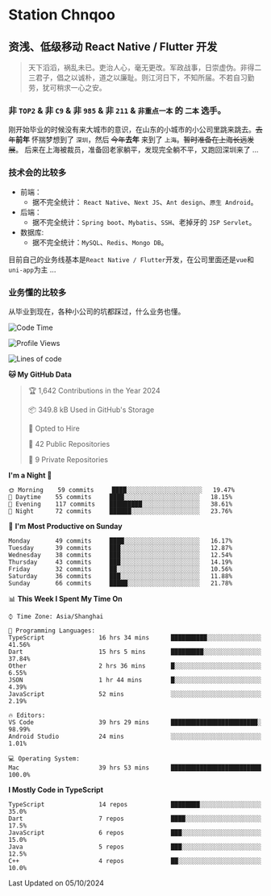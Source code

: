 # Station Chnqoo

## 资浅、低级移动 React Native / Flutter 开发

> 天下滔滔，祸乱未已。吏治人心，毫无更改。军政战事，日崇虚伪。非得二三君子，倡之以诚朴，道之以廉耻。则江河日下，不知所届。不若自习勤劳，犹可稍求一心之安。

### 非 `TOP2` & 非 `C9` & 非 `985` & 非 `211` & `非重点一本` 的 `二本` 选手。

刚开始毕业的时候没有来大城市的意识，在山东的小城市的小公司里跳来跳去。~~去年~~**前年** 怀揣梦想到了 `深圳`，然后 ~~今年~~**去年** 来到了 `上海`。~~暂时准备在上海长远发展~~。
后来在上海被裁员，准备回老家躺平，发现完全躺不平，又跑回深圳来了 ...

### 技术会的比较多

- 前端：
  - 据不完全统计： `React Native`、`Next JS`、`Ant design`、`原生 Android`。
- 后端：
  - 据不完全统计：`Spring boot`、`Mybatis`、`SSH`、老掉牙的 `JSP Servlet`。
- 数据库:
  - 据不完全统计：`MySQL`、`Redis`、`Mongo DB`。

目前自己的业务线基本是`React Native / Flutter`开发，在公司里面还是`vue`和`uni-app`为主 ...

### 业务懂的比较多

从毕业到现在，各种小公司的坑都踩过，什么业务也懂。

<!--START_SECTION:waka-->
![Code Time](http://img.shields.io/badge/Code%20Time-6%2C168%20hrs%2054%20mins-blue)

![Profile Views](http://img.shields.io/badge/Profile%20Views-0-blue)

![Lines of code](https://img.shields.io/badge/From%20Hello%20World%20I%27ve%20Written-348%20Thousand%20lines%20of%20code-blue)

**🐱 My GitHub Data** 

> 🏆 1,642 Contributions in the Year 2024
 > 
> 📦 349.8 kB Used in GitHub's Storage 
 > 
> 💼 Opted to Hire
 > 
> 📜 42 Public Repositories 
 > 
> 🔑 9 Private Repositories  
 > 
**I'm a Night 🦉** 

```text
🌞 Morning    59 commits     ████░░░░░░░░░░░░░░░░░░░░░   19.47% 
🌆 Daytime    55 commits     ████░░░░░░░░░░░░░░░░░░░░░   18.15% 
🌃 Evening    117 commits    █████████░░░░░░░░░░░░░░░░   38.61% 
🌙 Night      72 commits     ██████░░░░░░░░░░░░░░░░░░░   23.76%

```
📅 **I'm Most Productive on Sunday** 

```text
Monday       49 commits     ████░░░░░░░░░░░░░░░░░░░░░   16.17% 
Tuesday      39 commits     ███░░░░░░░░░░░░░░░░░░░░░░   12.87% 
Wednesday    38 commits     ███░░░░░░░░░░░░░░░░░░░░░░   12.54% 
Thursday     43 commits     ███░░░░░░░░░░░░░░░░░░░░░░   14.19% 
Friday       32 commits     ██░░░░░░░░░░░░░░░░░░░░░░░   10.56% 
Saturday     36 commits     ███░░░░░░░░░░░░░░░░░░░░░░   11.88% 
Sunday       66 commits     █████░░░░░░░░░░░░░░░░░░░░   21.78%

```


📊 **This Week I Spent My Time On** 

```text
⌚︎ Time Zone: Asia/Shanghai

💬 Programming Languages: 
TypeScript               16 hrs 34 mins      ██████████░░░░░░░░░░░░░░░   41.56% 
Dart                     15 hrs 5 mins       █████████░░░░░░░░░░░░░░░░   37.84% 
Other                    2 hrs 36 mins       █░░░░░░░░░░░░░░░░░░░░░░░░   6.55% 
JSON                     1 hr 44 mins        █░░░░░░░░░░░░░░░░░░░░░░░░   4.39% 
JavaScript               52 mins             ░░░░░░░░░░░░░░░░░░░░░░░░░   2.19%

🔥 Editors: 
VS Code                  39 hrs 29 mins      ████████████████████████░   98.99% 
Android Studio           24 mins             ░░░░░░░░░░░░░░░░░░░░░░░░░   1.01%

💻 Operating System: 
Mac                      39 hrs 53 mins      █████████████████████████   100.0%

```

**I Mostly Code in TypeScript** 

```text
TypeScript               14 repos            ████████░░░░░░░░░░░░░░░░░   35.0% 
Dart                     7 repos             ████░░░░░░░░░░░░░░░░░░░░░   17.5% 
JavaScript               6 repos             ███░░░░░░░░░░░░░░░░░░░░░░   15.0% 
Java                     5 repos             ███░░░░░░░░░░░░░░░░░░░░░░   12.5% 
C++                      4 repos             ██░░░░░░░░░░░░░░░░░░░░░░░   10.0%

```



 Last Updated on 05/10/2024
<!--END_SECTION:waka-->

<!---
ChenqiaoStation/ChenqiaoStation is a ✨ special ✨ repository because its `README.md` (this file) appears on your GitHub profile.
You can click the Preview link to take a look at your changes.
--->
